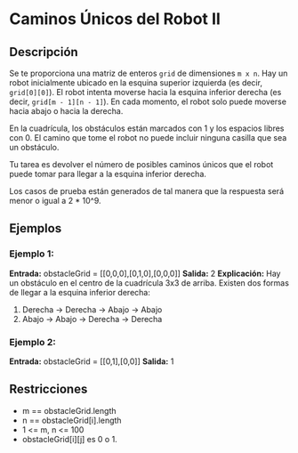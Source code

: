 # Caminos Únicos del Robot II

## Descripción

Se te proporciona una matriz de enteros `grid` de dimensiones `m x n`. Hay un robot inicialmente ubicado en la esquina superior izquierda (es decir, `grid[0][0]`). El robot intenta moverse hacia la esquina inferior derecha (es decir, `grid[m - 1][n - 1]`). En cada momento, el robot solo puede moverse hacia abajo o hacia la derecha.

En la cuadrícula, los obstáculos están marcados con 1 y los espacios libres con 0. El camino que tome el robot no puede incluir ninguna casilla que sea un obstáculo.

Tu tarea es devolver el número de posibles caminos únicos que el robot puede tomar para llegar a la esquina inferior derecha.

Los casos de prueba están generados de tal manera que la respuesta será menor o igual a 2 * 10^9.

## Ejemplos

### Ejemplo 1:

**Entrada:** obstacleGrid = [[0,0,0],[0,1,0],[0,0,0]]
**Salida:** 2
**Explicación:** Hay un obstáculo en el centro de la cuadrícula 3x3 de arriba.
Existen dos formas de llegar a la esquina inferior derecha:
1. Derecha -> Derecha -> Abajo -> Abajo
2. Abajo -> Abajo -> Derecha -> Derecha

### Ejemplo 2:

**Entrada:** obstacleGrid = [[0,1],[0,0]]
**Salida:** 1

## Restricciones

- m == obstacleGrid.length
- n == obstacleGrid[i].length
- 1 <= m, n <= 100
- obstacleGrid[i][j] es 0 o 1.